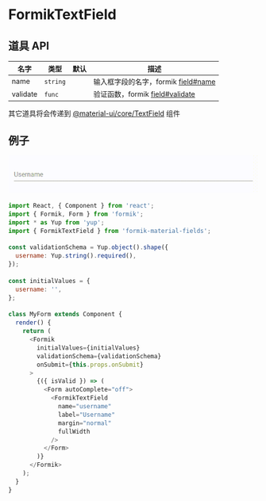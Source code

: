 # FormikTextField

## 道具 API

|名字|类型|默认|描述|
|---|---|---|---|
|name|`string`||输入框字段的名字，formik [field#name](https://jaredpalmer.com/formik/docs/api/field#name)|
|validate|`func`||验证函数，formik [field#validate](https://jaredpalmer.com/formik/docs/api/field#validate)|

其它道具将会传递到 [@material-ui/core/TextField](https://material-ui.com/api/text-field/) 组件

## 例子

<p align="center">
  <img src="../../media/FormikTextField.gif" alt="FormikTextField" />
</p>

```js
import React, { Component } from 'react';
import { Formik, Form } from 'formik';
import * as Yup from 'yup';
import { FormikTextField } from 'formik-material-fields';

const validationSchema = Yup.object().shape({
  username: Yup.string().required(),
});

const initialValues = {
  username: '',
};

class MyForm extends Component {
  render() {
    return (
      <Formik
        initialValues={initialValues}
        validationSchema={validationSchema}
        onSubmit={this.props.onSubmit}
      >
        {({ isValid }) => (
          <Form autoComplete="off">
            <FormikTextField
              name="username"
              label="Username"
              margin="normal"
              fullWidth
            />
          </Form>
        )}
      </Formik>
    );
  }
}

```